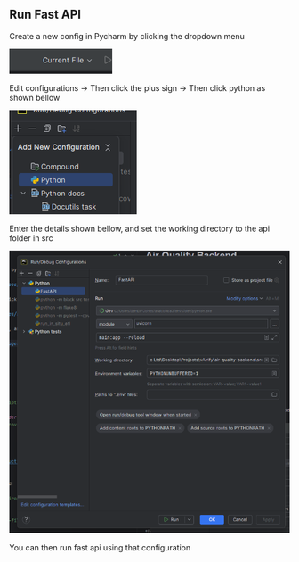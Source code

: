 ## Run Fast API
Create a new config in Pycharm by clicking the dropdown menu 

![current_file_selector.png](images/fast_api_instructions/current_file_selector.png)

Edit configurations -> Then click the plus sign -> Then click python as shown bellow

![select_python.png](images/fast_api_instructions/select_python.png)

Enter the details shown bellow, and set the working directory to the api folder in src

![fast_api_config.png](images/fast_api_instructions/fast_api_config.png)

You can then run fast api using that configuration
